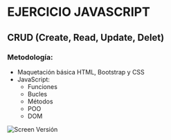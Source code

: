 # EJERCICIO JAVASCRIPT

## CRUD (Create, Read, Update, Delet)

### Metodología:
- Maquetación básica HTML, Bootstrap y CSS
- JavaScript: 
    - Funciones
    - Bucles
    - Métodos
    - POO
    - DOM


![Screen Versión](https://raw.githubusercontent.com/maomur/ejercicios-javascript-crud/main/img/bg-real-state.png)

